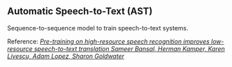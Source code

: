 ## Automatic Speech-to-Text (AST)

Sequence-to-sequence model to train speech-to-text systems.

Reference:
[*Pre-training on high-resource speech recognition improves low-resource speech-to-text translation
Sameer Bansal, Herman Kamper, Karen Livescu, Adam Lopez, Sharon Goldwater*](https://arxiv.org/abs/1809.01431)
